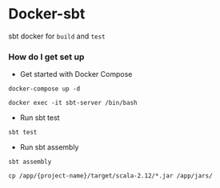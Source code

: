 # Docker-sbt

sbt docker for `build` and `test`

### How do I get set up

* Get started with Docker Compose

```
docker-compose up -d
```

```
docker exec -it sbt-server /bin/bash
```
* Run sbt test

```
sbt test
```

* Run sbt assembly

```
sbt assembly
```

```
cp /app/{project-name}/target/scala-2.12/*.jar /app/jars/
```
